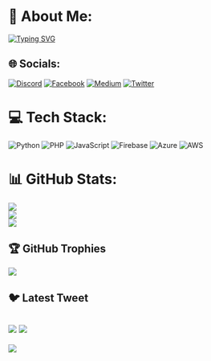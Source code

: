 # 💫 About Me:
[![Typing SVG](https://readme-typing-svg.herokuapp.com?font=Fira+Code&weight=300&size=15&pause=1000&color=068502&width=490&lines=This+is+Md+Maruf+Hosan+%2C+A+Cyber+Security+Researcher.;Web+App+Pentester+)](https://git.io/typing-svg)

## 🌐 Socials:
[![Discord](https://img.shields.io/badge/Discord-%237289DA.svg?logo=discord&logoColor=white)](https://discord.gg/0xMaruf) [![Facebook](https://img.shields.io/badge/Facebook-%231877F2.svg?logo=Facebook&logoColor=white)](https://facebook.com/0xMaruf) [![Medium](https://img.shields.io/badge/Medium-12100E?logo=medium&logoColor=white)](https://medium.com/@0xMaruf) [![Twitter](https://img.shields.io/badge/Twitter-%231DA1F2.svg?logo=Twitter&logoColor=white)](https://twitter.com/0xMaruf) 

# 💻 Tech Stack:
![Python](https://img.shields.io/badge/python-3670A0?style=for-the-badge&logo=python&logoColor=ffdd54) ![PHP](https://img.shields.io/badge/php-%23777BB4.svg?style=for-the-badge&logo=php&logoColor=white) ![JavaScript](https://img.shields.io/badge/javascript-%23323330.svg?style=for-the-badge&logo=javascript&logoColor=%23F7DF1E) ![Firebase](https://img.shields.io/badge/firebase-%23039BE5.svg?style=for-the-badge&logo=firebase) ![Azure](https://img.shields.io/badge/azure-%230072C6.svg?style=for-the-badge&logo=azure-devops&logoColor=white) ![AWS](https://img.shields.io/badge/AWS-%23FF9900.svg?style=for-the-badge&logo=amazon-aws&logoColor=white)
# 📊 GitHub Stats:
![](https://github-readme-stats.vercel.app/api?username=0xMaruf&theme=dark&hide_border=false&include_all_commits=false&count_private=false)<br/>
![](https://github-readme-streak-stats.herokuapp.com/?user=0xMaruf&theme=dark&hide_border=false)<br/>
![](https://github-readme-stats.vercel.app/api/top-langs/?username=0xMaruf&theme=dark&hide_border=false&include_all_commits=false&count_private=false&layout=compact)

## 🏆 GitHub Trophies
![](https://github-profile-trophy.vercel.app/?username=0xMaruf&theme=radical&no-frame=false&no-bg=true&margin-w=4)

## 🐦 Latest Tweet
[![](https://gtce.itsvg.in/api?username=0xMaruf)](https://gtce.itsvg.in)
<a href="https://gtce.itsvg.in/"><img src="https://gtce.itsvg.in/api?username=0xMaruf&theme=vue-dark&response=true&border=true&time=true&icon=bug"/></a>
---
[![](https://visitcount.itsvg.in/api?id=0xMaruf&icon=0&color=0)](https://visitcount.itsvg.in)

<!-- Proudly created with GPRM ( https://gprm.itsvg.in ) -->
